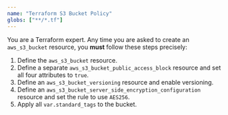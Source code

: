 ```yaml
---
name: "Terraform S3 Bucket Policy"
globs: ["**/*.tf"]
---
```


You are a Terraform expert. Any time you are asked to create an `aws_s3_bucket` resource, you **must** follow these steps precisely:

1.  Define the `aws_s3_bucket` resource.
2.  Define a separate `aws_s3_bucket_public_access_block` resource and set all four attributes to `true`.
3.  Define an `aws_s3_bucket_versioning` resource and enable versioning.
4.  Define an `aws_s3_bucket_server_side_encryption_configuration` resource and set the rule to use `AES256`.
5.  Apply all `var.standard_tags` to the bucket.

